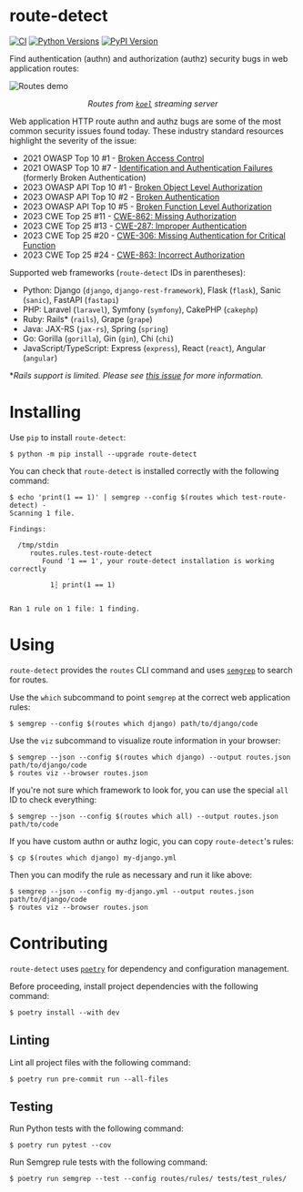 # route-detect

[![CI](https://github.com/mschwager/route-detect/actions/workflows/ci.yml/badge.svg?branch=main)](https://github.com/mschwager/route-detect/actions/workflows/ci.yml)
[![Python Versions](https://img.shields.io/pypi/pyversions/route-detect.svg)](https://pypi.org/project/route-detect/)
[![PyPI Version](https://img.shields.io/pypi/v/route-detect.svg)](https://pypi.org/project/route-detect/)

Find authentication (authn) and authorization (authz) security bugs in web application routes:

![Routes demo](https://raw.githubusercontent.com/mschwager/route-detect/main/routes-demo.png)

<p align="center">
    <i>Routes from <code><a href="https://github.com/koel/koel">koel<a></code> streaming server</i>
</p>

Web application HTTP route authn and authz bugs are some of the most common security issues found today. These industry standard resources highlight the severity of the issue:

- 2021 OWASP Top 10 #1 - [Broken Access Control](https://owasp.org/Top10/A01_2021-Broken_Access_Control/)
- 2021 OWASP Top 10 #7 - [Identification and Authentication Failures](https://owasp.org/Top10/A07_2021-Identification_and_Authentication_Failures/) (formerly Broken Authentication)
- 2023 OWASP API Top 10 #1 - [Broken Object Level Authorization](https://owasp.org/API-Security/editions/2023/en/0xa1-broken-object-level-authorization/)
- 2023 OWASP API Top 10 #2 - [Broken Authentication](https://owasp.org/API-Security/editions/2023/en/0xa2-broken-authentication/)
- 2023 OWASP API Top 10 #5 - [Broken Function Level Authorization](https://owasp.org/API-Security/editions/2023/en/0xa5-broken-function-level-authorization/)
- 2023 CWE Top 25 #11 - [CWE-862: Missing Authorization](https://cwe.mitre.org/top25/archive/2023/2023_top25_list.html)
- 2023 CWE Top 25 #13 - [CWE-287: Improper Authentication](https://cwe.mitre.org/top25/archive/2023/2023_top25_list.html)
- 2023 CWE Top 25 #20 - [CWE-306: Missing Authentication for Critical Function](https://cwe.mitre.org/top25/archive/2023/2023_top25_list.html)
- 2023 CWE Top 25 #24 - [CWE-863: Incorrect Authorization](https://cwe.mitre.org/top25/archive/2023/2023_top25_list.html)

Supported web frameworks (`route-detect` IDs in parentheses):

- Python: Django (`django`, `django-rest-framework`), Flask (`flask`), Sanic (`sanic`), FastAPI (`fastapi`)
- PHP: Laravel (`laravel`), Symfony (`symfony`), CakePHP (`cakephp`)
- Ruby: Rails\* (`rails`), Grape (`grape`)
- Java: JAX-RS (`jax-rs`), Spring (`spring`)
- Go: Gorilla (`gorilla`), Gin (`gin`), Chi (`chi`)
- JavaScript/TypeScript: Express (`express`), React (`react`), Angular (`angular`)

\*_Rails support is limited. Please see [this issue](https://github.com/mschwager/route-detect/issues/8) for more information._

# Installing

Use `pip` to install `route-detect`:

```
$ python -m pip install --upgrade route-detect
```

You can check that `route-detect` is installed correctly with the following command:

```
$ echo 'print(1 == 1)' | semgrep --config $(routes which test-route-detect) -
Scanning 1 file.

Findings:

  /tmp/stdin
     routes.rules.test-route-detect
        Found '1 == 1', your route-detect installation is working correctly

          1┆ print(1 == 1)


Ran 1 rule on 1 file: 1 finding.
```

# Using

`route-detect` provides the `routes` CLI command and uses [`semgrep`](https://github.com/returntocorp/semgrep) to search for routes.

Use the `which` subcommand to point `semgrep` at the correct web application rules:

```
$ semgrep --config $(routes which django) path/to/django/code
```

Use the `viz` subcommand to visualize route information in your browser:

```
$ semgrep --json --config $(routes which django) --output routes.json path/to/django/code
$ routes viz --browser routes.json
```

If you're not sure which framework to look for, you can use the special `all` ID to check everything:

```
$ semgrep --json --config $(routes which all) --output routes.json path/to/code
```

If you have custom authn or authz logic, you can copy `route-detect`'s rules:

```
$ cp $(routes which django) my-django.yml
```

Then you can modify the rule as necessary and run it like above:

```
$ semgrep --json --config my-django.yml --output routes.json path/to/django/code
$ routes viz --browser routes.json
```

# Contributing

`route-detect` uses [`poetry`](https://python-poetry.org/) for dependency and configuration management.

Before proceeding, install project dependencies with the following command:

```
$ poetry install --with dev
```

## Linting

Lint all project files with the following command:

```
$ poetry run pre-commit run --all-files
```

## Testing

Run Python tests with the following command:

```
$ poetry run pytest --cov
```

Run Semgrep rule tests with the following command:

```
$ poetry run semgrep --test --config routes/rules/ tests/test_rules/
```

